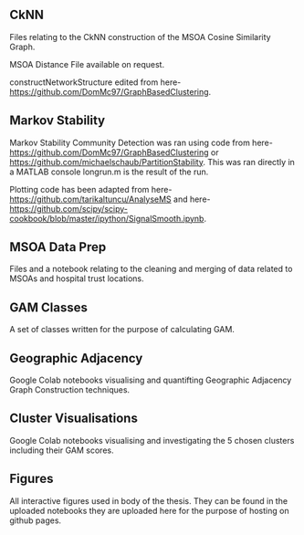 ## CkNN
Files relating to the CkNN construction of the MSOA Cosine Similarity Graph. 

MSOA Distance File available on request.

constructNetworkStructure edited from here-https://github.com/DomMc97/GraphBasedClustering.

## Markov Stability
Markov Stability Community Detection was ran using code from here-https://github.com/DomMc97/GraphBasedClustering or https://github.com/michaelschaub/PartitionStability.
This was ran directly in a MATLAB console longrun.m is the result of the run.

Plotting code has been adapted from here-https://github.com/tarikaltuncu/AnalyseMS and here-https://github.com/scipy/scipy-cookbook/blob/master/ipython/SignalSmooth.ipynb.

## MSOA Data Prep
Files and a notebook relating to the cleaning and merging of data related to MSOAs and hospital trust locations.

## GAM Classes
A set of classes written for the purpose of calculating GAM.

## Geographic Adjacency
Google Colab notebooks visualising and quantifting Geographic Adjacency Graph Construction techniques.

## Cluster Visualisations
Google Colab notebooks visualising and investigating the 5 chosen clusters including their GAM scores.

## Figures
All interactive figures used in body of the thesis. They can be found in the uploaded notebooks they are uploaded here for the purpose of hosting on github pages.

